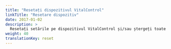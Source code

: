 ```yaml
---
title: "Resetați dispozitivul VitalControl"
linkTitle: "Resetare dispozitiv"
date: 2017-01-02
description: >
  Resetați setările pe dispozitivul VitalControl și/sau ștergeți toate datele despre animale.
weight: 40
translationKey: reset
---
```

